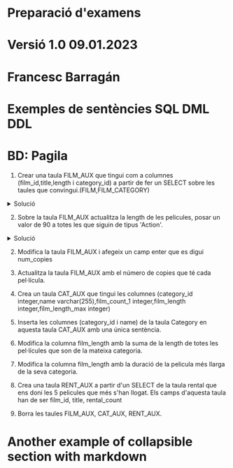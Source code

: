 # Preparació d'examens
# Versió 1.0 09.01.2023
# Francesc Barragán
# Exemples de sentències SQL DML DDL
# BD: Pagila 

1. Crear una taula FILM_AUX que tingui com a columnes (film_id,title,length i category_id) a partir de fer un SELECT sobre les taules que convingui.(FILM,FILM_CATEGORY)

<details>
    <summary>Solució</summary>

    
```sql
    CREATE TABLE FILM_AUX AS 
    (
        SELECT film_id,title,length,category_id
        FROM FILM fi
        INNER JOIN film_category fc ON fi.film_id=fc.film_id
        INNER JOIN category ca ON ca.category_id=fc.category_id
    );
```
</details>


2. Sobre la taula FILM_AUX actualitza la length de les pelicules, posar un valor de 90 a totes les que siguin de tipus 'Action'.

<details>
    <summary>Solució</summary>  

```sql
    UPDATE FILM_AUX fa
    SET LENGTH = 90
    FROM CATEGORY ca
    WHERE ca.category_id=fa.category_id
    AND ca.name='Action';
   
```
</details>



2. Modifica la taula FILM_AUX i afegeix un camp enter que es digui num_copies

3. Actualitza la taula FILM_AUX amb el número de copies que té cada pel·lícula.

4. Crea un taula CAT_AUX que tingui les columnes (category_id integer,name varchar(255),film_count_1 integer,film_length integer,film_length_max integer)

5. Inserta  les columnes (category_id i name) de la taula Category en aquesta taula CAT_AUX amb una única sentència.

6. Modifica la columna film_length amb la suma de la length de totes les pel·lícules que son de la mateixa categoria.

7. Modifica la columna film_length amb la duració de la pelicula més llarga de la seva categoria.

8. Crea una taula RENT_AUX a partir d'un SELECT de la taula rental que ens doni les 5 pelicules que més s'han llogat. Els camps d'aquesta taula han de ser film_id, title, rental_count

9.  Borra les taules FILM_AUX, CAT_AUX, RENT_AUX.



# Another example of collapsible section with markdown

